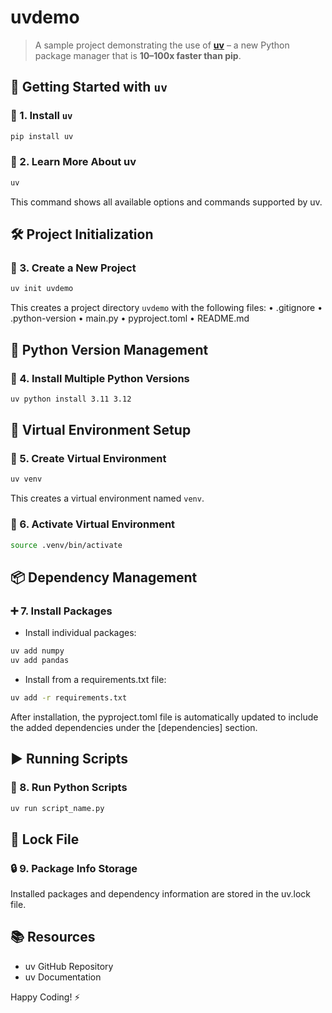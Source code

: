 # uvdemo

> A sample project demonstrating the use of **[uv](https://github.com/astral-sh/uv)** – a new Python package manager that is **10–100x faster than pip**.

## 🚀 Getting Started with `uv`

### 🔧 1. Install `uv`
```bash
pip install uv
```


### 📖 2. Learn More About uv
```bash
uv
```
This command shows all available options and commands supported by uv.



## 🛠️ Project Initialization

### 📁 3. Create a New Project
```bash
uv init uvdemo
```
This creates a project directory `uvdemo` with the following files:
	•	.gitignore
	•	.python-version
	•	main.py
	•	pyproject.toml
	•	README.md


## 🐍 Python Version Management

### 📌 4. Install Multiple Python Versions
```bash
uv python install 3.11 3.12
```


## 🧪 Virtual Environment Setup

### 🌱 5. Create Virtual Environment
```bash
uv venv
```
This creates a virtual environment named `venv`.

### 🧬 6. Activate Virtual Environment
```bash
source .venv/bin/activate
```



## 📦 Dependency Management

### ➕ 7. Install Packages
- Install individual packages:
```bash
uv add numpy
uv add pandas
```
- Install from a requirements.txt file:
```bash
uv add -r requirements.txt
```
After installation, the pyproject.toml file is automatically updated to include the added dependencies under the [dependencies] section.



## ▶️ Running Scripts

### 🐍 8. Run Python Scripts
```bash
uv run script_name.py
```




## 📄 Lock File

### 🔒 9. Package Info Storage

Installed packages and dependency information are stored in the uv.lock file.



## 📚 Resources
- uv GitHub Repository
- uv Documentation



Happy Coding! ⚡️
